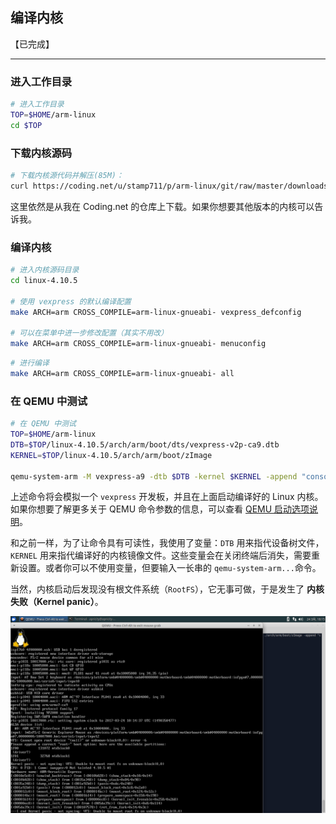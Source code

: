 ## 编译内核

【已完成】

---


### 进入工作目录

```bash
# 进入工作目录
TOP=$HOME/arm-linux
cd $TOP
```


### 下载内核源码

```bash
# 下载内核源代码并解压(85M)：
curl https://coding.net/u/stamp711/p/arm-linux/git/raw/master/downloads/linux-4.10.5.tar.xz | tar -xJf -
```

这里依然是从我在 Coding.net 的仓库上下载。如果你想要其他版本的内核可以告诉我。


### 编译内核

```bash
# 进入内核源码目录
cd linux-4.10.5

# 使用 vexpress 的默认编译配置
make ARCH=arm CROSS_COMPILE=arm-linux-gnueabi- vexpress_defconfig

# 可以在菜单中进一步修改配置（其实不用改）
make ARCH=arm CROSS_COMPILE=arm-linux-gnueabi- menuconfig
```

```bash
# 进行编译
make ARCH=arm CROSS_COMPILE=arm-linux-gnueabi- all
```


### 在 QEMU 中测试

```bash
# 在 QEMU 中测试
TOP=$HOME/arm-linux
DTB=$TOP/linux-4.10.5/arch/arm/boot/dts/vexpress-v2p-ca9.dtb
KERNEL=$TOP/linux-4.10.5/arch/arm/boot/zImage

qemu-system-arm -M vexpress-a9 -dtb $DTB -kernel $KERNEL -append "console=tty0" -serial stdio
```

上述命令将会模拟一个 `vexpress` 开发板，并且在上面启动编译好的 Linux 内核。如果你想要了解更多关于 QEMU 命令参数的信息，可以查看 [QEMU 启动选项说明](/appendix/qemu-opts.md)。

和之前一样，为了让命令具有可读性，我使用了变量：`DTB` 用来指代设备树文件，`KERNEL` 用来指代编译好的内核镜像文件。这些变量会在关闭终端后消失，需要重新设置。或者你可以不使用变量，但要输入一长串的 `qemu-system-arm...`命令。

当然，内核启动后发现没有根文件系统（`RootFS`），它无事可做，于是发生了 **内核失败（Kernel panic）**。

![测试结果](/assets/qemu_kernel_only.png)